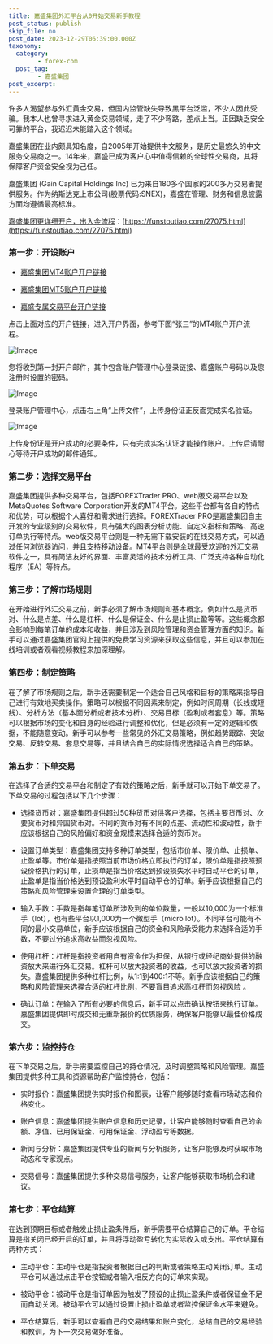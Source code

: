 ```yaml
---
title: 嘉盛集团外汇平台从0开始交易新手教程
post_status: publish
skip_file: no
post_date: 2023-12-29T06:39:00.000Z
taxonomy:
  category:
        - forex-com
  post_tag:
        - 嘉盛集团
post_excerpt: 
---
```

许多人渴望参与外汇黄金交易，但国内监管缺失导致黑平台泛滥，不少人因此受骗。我本人也曾寻求进入黄金交易领域，走了不少弯路，差点上当。正因缺乏安全可靠的平台，我迟迟未能踏入这个领域。

嘉盛集团在业内颇具知名度，自2005年开始提供中文服务，是历史最悠久的中文服务交易商之一。14年来，嘉盛已成为客户心中值得信赖的全球性交易商，其将保障客户资金安全视为己任。

嘉盛集团 (Gain Capital Holdings Inc) 已为来自180多个国家的200多万交易者提供服务。作为纳斯达克上市公司(股票代码:SNEX)，嘉盛在管理、财务和信息披露方面均遵循最高标准。

[嘉盛集团更详细开户，出入金流程](https://funstoutiao.com/27075.html)：[https://funstoutiao.com/27075.html](https://funstoutiao.com/27075.html)

### 第一步：开设账户

* [嘉盛集团MT4账户开户链接](https://s.ssgg.net/jsmt4)

* [嘉盛集团MT5账户开户链接](https://s.ssgg.net/jsmt5)

* [嘉盛专属交易平台开户链接](https://s.ssgg.net/js)

点击上面对应的开户链接，进入开户界面，参考下图“张三”的MT4账户开户流程。

![Image](https://prod-files-secure.s3.us-west-2.amazonaws.com/39ed1227-6d7d-4570-be36-9ccd4a2c4241/7a167aea-686b-400d-af59-4e18eb607a40/640.png?X-Amz-Algorithm=AWS4-HMAC-SHA256&X-Amz-Content-Sha256=UNSIGNED-PAYLOAD&X-Amz-Credential=ASIAZI2LB466UAGXIOJB%2F20251025%2Fus-west-2%2Fs3%2Faws4_request&X-Amz-Date=20251025T041312Z&X-Amz-Expires=3600&X-Amz-Security-Token=IQoJb3JpZ2luX2VjELT%2F%2F%2F%2F%2F%2F%2F%2F%2F%2FwEaCXVzLXdlc3QtMiJHMEUCIB6xt68gpbQNlzYv87cwDYkR%2BLD0%2FQMsXkjlP6GSA97MAiEAn70agpf6XvvNYtuRcZ4dja%2FhvUftybEnIFQycj%2Fw008q%2FwMIbRAAGgw2Mzc0MjMxODM4MDUiDNU4VJrHOOC6%2Fy54QircA1e2azlE0NhqVDbk3RV9wTiuaeSrW%2BCR4Fs4XcC3EnZGQ%2F3ZQmgd8jm8lte8rNkpw5Fno4Atr9OBcM6k5oXR%2B70Duj0ezKrwdEbtLPcKu9zQuUFUw0Mf6MiMiLXmztAauwwlQQ5%2BSs0OXoC6uE%2FoR2nwCsk8u%2BvaMImDwqHVZ4b2El04lkwLvCusAsd2PSxml%2BWAE0noYvzYYpYA8sl%2BWhUz1CZT7SWjEXRbwEw5ejC6osA2tGYp0ycZPJpEdyeGGpLjZkLElyvAZFK2OocPNlitbY9%2F6p7EPpSNYmQzHyOCkUxp1j3gdkas69uH8YBtkco4LUZap95xfNXvjmWYa6HJp74bYZuI4un5XkAXJ%2FO8KFa8jv5Q5svFrOXSGewM7C6eXVi1qVrrPq92ghFmjJGm45jq0w7%2F0HwS92OrqgQ%2BkAmvDkbHJlP9VUzIdnEf%2BdNVO9X0PUycTNCs0IBHREvCJRT31NO8%2B%2F%2F2BZ18%2Bry48fugrmW7vm6U%2BgFZAeco9DDE%2BWGQ0yu6WD%2F8C4ThSZBzFH362VA5bKkNcUjL8b2klBc32JJAlydOfOaNhSBxuv0grKpMHzy6Luz1Y5sG8jcwwZs9AF0%2F2sDB%2BoFINbS0Em2H8lvJPEv9gSKOMOyM8ccGOqUBp13Xno1r7xhD1GV%2FhJMeO4VPL0CgLMHm3k2mH27l9BYYo5B1ecS3DRBAhOM%2FPQLc541REvFvUNEGv0w%2FaMMPbNfu4aXFXAfI%2F1MZUVr8iAr%2BbBe3zfMENGM3OahQaLcXDMqy1YRRVYoOfttbs4NYqoSi0n2s0QriGgJ2DK8WubP48WdG2kf%2FSUNc%2F8WxYwyb6jzoznEoo%2FYDbE8K0CeLc0ffxuPH&X-Amz-Signature=a80270f38325dd34a4f42e879fb8e8433b6ba741ca58327be4e7e9ab1e53dcec&X-Amz-SignedHeaders=host&x-amz-checksum-mode=ENABLED&x-id=GetObject)

您将收到第一封开户邮件，其中包含账户管理中心登录链接、嘉盛账户号码以及您注册时设置的密码。

![Image](https://prod-files-secure.s3.us-west-2.amazonaws.com/39ed1227-6d7d-4570-be36-9ccd4a2c4241/eaa1c6b3-2877-4284-a0e1-530e222c27fb/image.png?X-Amz-Algorithm=AWS4-HMAC-SHA256&X-Amz-Content-Sha256=UNSIGNED-PAYLOAD&X-Amz-Credential=ASIAZI2LB466UAGXIOJB%2F20251025%2Fus-west-2%2Fs3%2Faws4_request&X-Amz-Date=20251025T041312Z&X-Amz-Expires=3600&X-Amz-Security-Token=IQoJb3JpZ2luX2VjELT%2F%2F%2F%2F%2F%2F%2F%2F%2F%2FwEaCXVzLXdlc3QtMiJHMEUCIB6xt68gpbQNlzYv87cwDYkR%2BLD0%2FQMsXkjlP6GSA97MAiEAn70agpf6XvvNYtuRcZ4dja%2FhvUftybEnIFQycj%2Fw008q%2FwMIbRAAGgw2Mzc0MjMxODM4MDUiDNU4VJrHOOC6%2Fy54QircA1e2azlE0NhqVDbk3RV9wTiuaeSrW%2BCR4Fs4XcC3EnZGQ%2F3ZQmgd8jm8lte8rNkpw5Fno4Atr9OBcM6k5oXR%2B70Duj0ezKrwdEbtLPcKu9zQuUFUw0Mf6MiMiLXmztAauwwlQQ5%2BSs0OXoC6uE%2FoR2nwCsk8u%2BvaMImDwqHVZ4b2El04lkwLvCusAsd2PSxml%2BWAE0noYvzYYpYA8sl%2BWhUz1CZT7SWjEXRbwEw5ejC6osA2tGYp0ycZPJpEdyeGGpLjZkLElyvAZFK2OocPNlitbY9%2F6p7EPpSNYmQzHyOCkUxp1j3gdkas69uH8YBtkco4LUZap95xfNXvjmWYa6HJp74bYZuI4un5XkAXJ%2FO8KFa8jv5Q5svFrOXSGewM7C6eXVi1qVrrPq92ghFmjJGm45jq0w7%2F0HwS92OrqgQ%2BkAmvDkbHJlP9VUzIdnEf%2BdNVO9X0PUycTNCs0IBHREvCJRT31NO8%2B%2F%2F2BZ18%2Bry48fugrmW7vm6U%2BgFZAeco9DDE%2BWGQ0yu6WD%2F8C4ThSZBzFH362VA5bKkNcUjL8b2klBc32JJAlydOfOaNhSBxuv0grKpMHzy6Luz1Y5sG8jcwwZs9AF0%2F2sDB%2BoFINbS0Em2H8lvJPEv9gSKOMOyM8ccGOqUBp13Xno1r7xhD1GV%2FhJMeO4VPL0CgLMHm3k2mH27l9BYYo5B1ecS3DRBAhOM%2FPQLc541REvFvUNEGv0w%2FaMMPbNfu4aXFXAfI%2F1MZUVr8iAr%2BbBe3zfMENGM3OahQaLcXDMqy1YRRVYoOfttbs4NYqoSi0n2s0QriGgJ2DK8WubP48WdG2kf%2FSUNc%2F8WxYwyb6jzoznEoo%2FYDbE8K0CeLc0ffxuPH&X-Amz-Signature=72e3fea0776e6971d3e037947563c313ed9d912f17520702ffcfcbc3f8e38c01&X-Amz-SignedHeaders=host&x-amz-checksum-mode=ENABLED&x-id=GetObject)

登录账户管理中心，点击右上角“上传文件”，上传身份证正反面完成实名验证。

![Image](https://prod-files-secure.s3.us-west-2.amazonaws.com/39ed1227-6d7d-4570-be36-9ccd4a2c4241/54090639-09fc-46b4-a135-e0289f707147/image.png?X-Amz-Algorithm=AWS4-HMAC-SHA256&X-Amz-Content-Sha256=UNSIGNED-PAYLOAD&X-Amz-Credential=ASIAZI2LB466UAGXIOJB%2F20251025%2Fus-west-2%2Fs3%2Faws4_request&X-Amz-Date=20251025T041312Z&X-Amz-Expires=3600&X-Amz-Security-Token=IQoJb3JpZ2luX2VjELT%2F%2F%2F%2F%2F%2F%2F%2F%2F%2FwEaCXVzLXdlc3QtMiJHMEUCIB6xt68gpbQNlzYv87cwDYkR%2BLD0%2FQMsXkjlP6GSA97MAiEAn70agpf6XvvNYtuRcZ4dja%2FhvUftybEnIFQycj%2Fw008q%2FwMIbRAAGgw2Mzc0MjMxODM4MDUiDNU4VJrHOOC6%2Fy54QircA1e2azlE0NhqVDbk3RV9wTiuaeSrW%2BCR4Fs4XcC3EnZGQ%2F3ZQmgd8jm8lte8rNkpw5Fno4Atr9OBcM6k5oXR%2B70Duj0ezKrwdEbtLPcKu9zQuUFUw0Mf6MiMiLXmztAauwwlQQ5%2BSs0OXoC6uE%2FoR2nwCsk8u%2BvaMImDwqHVZ4b2El04lkwLvCusAsd2PSxml%2BWAE0noYvzYYpYA8sl%2BWhUz1CZT7SWjEXRbwEw5ejC6osA2tGYp0ycZPJpEdyeGGpLjZkLElyvAZFK2OocPNlitbY9%2F6p7EPpSNYmQzHyOCkUxp1j3gdkas69uH8YBtkco4LUZap95xfNXvjmWYa6HJp74bYZuI4un5XkAXJ%2FO8KFa8jv5Q5svFrOXSGewM7C6eXVi1qVrrPq92ghFmjJGm45jq0w7%2F0HwS92OrqgQ%2BkAmvDkbHJlP9VUzIdnEf%2BdNVO9X0PUycTNCs0IBHREvCJRT31NO8%2B%2F%2F2BZ18%2Bry48fugrmW7vm6U%2BgFZAeco9DDE%2BWGQ0yu6WD%2F8C4ThSZBzFH362VA5bKkNcUjL8b2klBc32JJAlydOfOaNhSBxuv0grKpMHzy6Luz1Y5sG8jcwwZs9AF0%2F2sDB%2BoFINbS0Em2H8lvJPEv9gSKOMOyM8ccGOqUBp13Xno1r7xhD1GV%2FhJMeO4VPL0CgLMHm3k2mH27l9BYYo5B1ecS3DRBAhOM%2FPQLc541REvFvUNEGv0w%2FaMMPbNfu4aXFXAfI%2F1MZUVr8iAr%2BbBe3zfMENGM3OahQaLcXDMqy1YRRVYoOfttbs4NYqoSi0n2s0QriGgJ2DK8WubP48WdG2kf%2FSUNc%2F8WxYwyb6jzoznEoo%2FYDbE8K0CeLc0ffxuPH&X-Amz-Signature=2e9e27cea2988ea462c3766b7ca78ed926f209bcfe88eacedba297b17442538d&X-Amz-SignedHeaders=host&x-amz-checksum-mode=ENABLED&x-id=GetObject)

上传身份证是开户成功的必要条件，只有完成实名认证才能操作账户。上传后请耐心等待开户成功的邮件通知。

### 第二步：选择交易平台

嘉盛集团提供多种交易平台，包括FOREXTrader PRO、web版交易平台以及MetaQuotes Software Corporation开发的MT4平台。这些平台都有各自的特点和优势，可以根据个人喜好和需求进行选择。FOREXTrader PRO是嘉盛集团自主开发的专业级别的交易软件，具有强大的图表分析功能、自定义指标和策略、高速订单执行等特点。web版交易平台则是一种无需下载安装的在线交易方式，可以通过任何浏览器访问，并且支持移动设备。MT4平台则是全球最受欢迎的外汇交易软件之一，具有简洁友好的界面、丰富灵活的技术分析工具、广泛支持各种自动化程序（EA）等特点。

### 第三步：了解市场规则

在开始进行外汇交易之前，新手必须了解市场规则和基本概念，例如什么是货币对、什么是点差、什么是杠杆、什么是保证金、什么是止损止盈等等。这些概念都会影响到每笔订单的成本和收益，并且涉及到风险管理和资金管理方面的知识。新手可以通过嘉盛集团官网上提供的免费学习资源来获取这些信息，并且可以参加在线培训或者观看视频教程来加深理解。

### 第四步：制定策略

在了解了市场规则之后，新手还需要制定一个适合自己风格和目标的策略来指导自己进行有效地买卖操作。策略可以根据不同因素来制定，例如时间周期（长线或短线）、分析方法（基本面分析或者技术分析）、交易目标（盈利或者套息）等。策略可以根据市场的变化和自身的经验进行调整和优化，但是必须有一定的逻辑和依据，不能随意变动。新手可以参考一些常见的外汇交易策略，例如趋势跟踪、突破交易、反转交易、套息交易等，并且结合自己的实际情况选择适合自己的策略。

### 第五步：下单交易

在选择了合适的交易平台和制定了有效的策略之后，新手就可以开始下单交易了。下单交易的过程包括以下几个步骤：

* 选择货币对：嘉盛集团提供超过50种货币对供客户选择，包括主要货币对、次要货币对和异国货币对。不同的货币对有不同的点差、流动性和波动性，新手应该根据自己的风险偏好和资金规模来选择合适的货币对。

* 设置订单类型：嘉盛集团支持多种订单类型，包括市价单、限价单、止损单、止盈单等。市价单是指按照当前市场价格立即执行的订单，限价单是指按照预设价格执行的订单，止损单是指当价格达到预设损失水平时自动平仓的订单，止盈单是指当价格达到预设盈利水平时自动平仓的订单。新手应该根据自己的策略和风险管理来设置合理的订单类型。

* 输入手数：手数是指每笔订单所涉及到的单位数量，一般以10,000为一个标准手（lot），也有些平台以1,000为一个微型手（micro lot）。不同平台可能有不同的最小交易单位，新手应该根据自己的资金和风险承受能力来选择合适的手数，不要过分追求高收益而忽视风险。

* 使用杠杆：杠杆是指投资者用自有资金作为担保，从银行或经纪商处提供的融资放大来进行外汇交易。杠杆可以放大投资者的收益，也可以放大投资者的损失。嘉盛集团提供多种杠杆比例，从1:1到400:1不等。新手应该根据自己的策略和风险管理来选择合适的杠杆比例，不要盲目追求高杠杆而忽视风险 。

* 确认订单：在输入了所有必要的信息后，新手可以点击确认按钮来执行订单。嘉盛集团提供即时成交和无重新报价的优质服务，确保客户能够以最佳价格成交。

### 第六步：监控持仓

在下单交易之后，新手需要监控自己的持仓情况，及时调整策略和风险管理。嘉盛集团提供多种工具和资源帮助客户监控持仓，包括：

* 实时报价：嘉盛集团提供实时报价和图表，让客户能够随时查看市场动态和价格变化。

* 账户信息：嘉盛集团提供账户信息和历史记录，让客户能够随时查看自己的余额、净值、已用保证金、可用保证金、浮动盈亏等数据。

* 新闻与分析：嘉盛集团提供专业的新闻与分析服务，让客户能够及时获取市场动态和专家观点。

* 交易信号：嘉盛集团提供多种交易信号服务，让客户能够获取市场机会和建议。

### 第七步：平仓结算

在达到预期目标或者触发止损止盈条件后，新手需要平仓结算自己的订单。平仓结算是指关闭已经开启的订单，并且将浮动盈亏转化为实际收入或支出。平仓结算有两种方式：

* 主动平仓：主动平仓是指投资者根据自己的判断或者策略主动关闭订单。主动平仓可以通过点击平仓按钮或者输入相反方向的订单来实现。

* 被动平仓：被动平仓是指订单因为触发了预设的止损止盈条件或者保证金不足而自动关闭。被动平仓可以通过设置止损止盈单或者监控保证金水平来避免。

* 平仓结算后，新手可以查看自己的交易结果和账户变化，总结自己的交易经验和教训，为下一次交易做好准备。